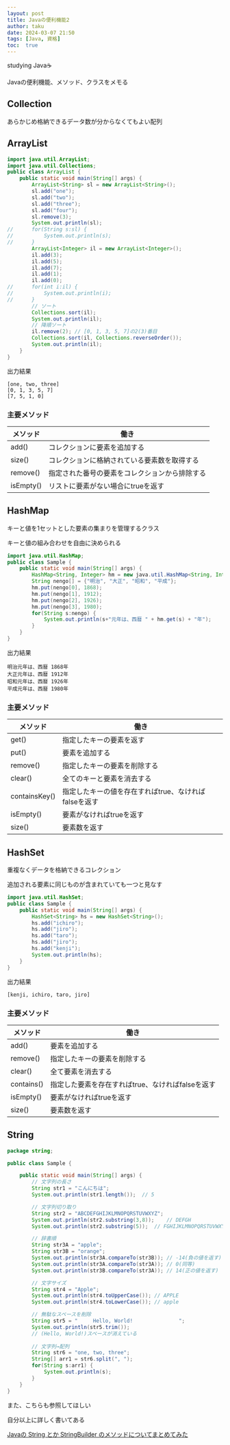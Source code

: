 ```yaml
---
layout: post
title: Javaの便利機能2
author: taku
date: 2024-03-07 21:50
tags: [Java, 資格]
toc:  true
---
```


studying Java☕

Javaの便利機能、メソッド、クラスをメモる

## Collection

あらかじめ格納できるデータ数が分からなくてもよい配列

## ArrayList

```java
import java.util.ArrayList;
import java.util.Collections;
public class ArrayList {
	public static void main(String[] args) {
		ArrayList<String> sl = new ArrayList<String>();
		sl.add("one");
		sl.add("two");
		sl.add("three");
		sl.add("four");
		sl.remove(3);
		System.out.println(sl);
//		for(String s:sl) {
//			System.out.println(s);
//		}
		ArrayList<Integer> il = new ArrayList<Integer>();
		il.add(3);
		il.add(5);
		il.add(7);
		il.add(1);
		il.add(0);
//		for(int i:il) {
//			System.out.println(i);
//		}
		// ソート
		Collections.sort(il);
		System.out.println(il);
		// 降順ソート
		il.remove(2); // [0, 1, 3, 5, 7]の2(3)番目
		Collections.sort(il, Collections.reverseOrder());
		System.out.println(il);
	}
}
```

出力結果

```
[one, two, three]
[0, 1, 3, 5, 7]
[7, 5, 1, 0]
```

### 主要メソッド

| メソッド | 働き |
| ---- | ---- |
| add() | コレクションに要素を追加する |
| size() | コレクションに格納されている要素数を取得する |
| remove() | 指定された番号の要素をコレクションから排除する |
| isEmpty() | リストに要素がない場合にtrueを返す |



## HashMap

キーと値を1セットとした要素の集まりを管理するクラス

キーと値の組み合わせを自由に決められる

```java
import java.util.HashMap;
public class Sample {
	public static void main(String[] args) {
		HashMap<String, Integer> hm = new java.util.HashMap<String, Integer>();
		String nengo[] = {"明治", "大正", "昭和", "平成"};
		hm.put(nengo[0], 1868);
		hm.put(nengo[1], 1912);
		hm.put(nengo[2], 1926);
		hm.put(nengo[3], 1980);
		for(String s:nengo) {
			System.out.println(s+"元年は、西暦 " + hm.get(s) + "年");
		}
	}
}
```

出力結果

```
明治元年は、西暦 1868年
大正元年は、西暦 1912年
昭和元年は、西暦 1926年
平成元年は、西暦 1980年
```

### 主要メソッド

| メソッド | 働き |
| ---- | ---- |
| get() | 指定したキーの要素を返す |
| put() | 要素を追加する |
| remove() | 指定したキーの要素を削除する |
| clear() | 全てのキーと要素を消去する |
| containsKey() | 指定したキーの値を存在すればtrue、なければfalseを返す |
| isEmpty() | 要素がなければtrueを返す |
| size() | 要素数を返す |

## HashSet

重複なくデータを格納できるコレクション

追加される要素に同じものが含まれていても一つと見なす

```java
import java.util.HashSet;
public class Sample {
	public static void main(String[] args) {
		HashSet<String> hs = new HashSet<String>();
		hs.add("ichiro");
		hs.add("jiro");
		hs.add("taro");
		hs.add("jiro");
		hs.add("kenji");
		System.out.println(hs);
	}
}
```

出力結果

```
[kenji, ichiro, taro, jiro]
```

### 主要メソッド

| メソッド | 働き |
| ---- | ---- |
| add() | 要素を追加する |
| remove() | 指定したキーの要素を削除する |
| clear() | 全て要素を消去する |
| contains() | 指定した要素を存在すればtrue、なければfalseを返す |
| isEmpty() | 要素がなければtrueを返す |
| size() | 要素数を返す |

## String

```java
package string;

public class Sample {

	public static void main(String[] args) {
		// 文字列の長さ
		String str1 = "こんにちは";
		System.out.println(str1.length());	// 5

		// 文字列切り取り
		String str2 = "ABCDEFGHIJKLMNOPQRSTUVWXYZ";
		System.out.println(str2.substring(3,8));	// DEFGH
		System.out.println(str2.substring(5));	// FGHIJKLMNOPQRSTUVWXYZ

		// 辞書順
		String str3A = "apple";
		String str3B = "orange";
		System.out.println(str3A.compareTo(str3B));	// -14(負の値を返す)
		System.out.println(str3A.compareTo(str3A));	// 0(同等)
		System.out.println(str3B.compareTo(str3A));	// 14(正の値を返す)

		// 文字サイズ
		String str4 = "Apple";
		System.out.println(str4.toUpperCase());	// APPLE
		System.out.println(str4.toLowerCase());	// apple

		// 無駄なスペースを削除
		String str5 = "     Hello, World!               ";
		System.out.println(str5.trim());
		// (Hello, World!)スペースが消えている
		
		// 文字列→配列
		String str6 = "one, two, three";
		String[] arr1 = str6.split(", ");
		for(String s:arr1) {
			System.out.println(s);
		}
	}
}
```

また、こちらも参照してほしい

自分以上に詳しく書いてある

[Javaの String とか StringBuilder のメソッドについてまとめてみた](https://qiita.com/hiroki-harada/items/b9bd3c6c7d6acdd734e0 "Javaの String とか StringBuilder のメソッドについてまとめてみた")

